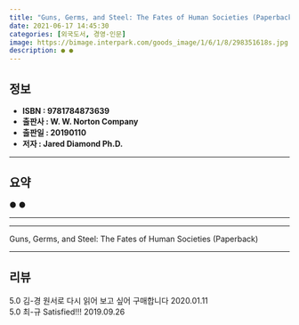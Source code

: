```yaml
---
title: "Guns, Germs, and Steel: The Fates of Human Societies (Paperback)"
date: 2021-06-17 14:45:30
categories: [외국도서, 경영-인문]
image: https://bimage.interpark.com/goods_image/1/6/1/8/298351618s.jpg
description: ● ●
---
```


## **정보**

- **ISBN : 9781784873639**
- **출판사 : W. W. Norton   Company**
- **출판일 : 20190110**
- **저자 : Jared Diamond Ph.D.**

------



## **요약**

●  ●  

------



------


Guns, Germs, and Steel: The Fates of Human Societies (Paperback) 

------


## **리뷰** 

5.0 김-경 원서로 다시 읽어 보고 싶어 구매합니다 2020.01.11 <br/>5.0 최-규 Satisfied!!! 2019.09.26 <br/>